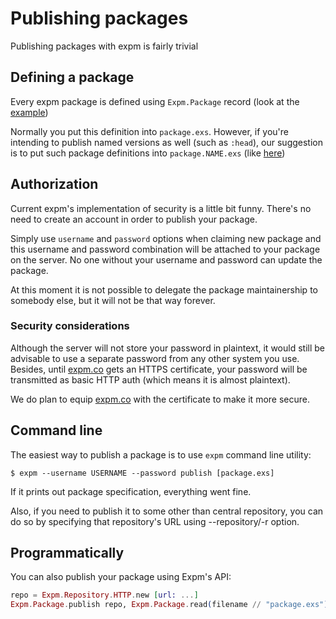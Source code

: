Publishing packages
===================

Publishing packages with expm is fairly trivial

Defining a package
------------------

Every expm package is defined using `Expm.Package` record (look at the [example](https://github.com/yrashk/expm/blob/master/package.exs))

Normally you put this definition into `package.exs`. However, if you're intending to publish named versions as well (such as `:head`), our suggestion is to put such package definitions into `package.NAME.exs` (like [here](https://github.com/yrashk/expm/blob/master/package.head.exs))

Authorization
-------------

Current expm's implementation of security is a little bit funny. There's no need to create an account in order to publish your package.

Simply use `username` and `password` options when claiming new package and this username and password combination will be attached to your package on the server. No one without your username and password can update the package.

At this moment it is not possible to delegate the package maintainership to somebody else, but it will not be that way forever.

### Security considerations

Although the server will not store your password in plaintext, it would still be advisable to use a separate password from any other system you use. Besides, until [expm.co](http://expm.co) gets an HTTPS certificate, your password will be transmitted as basic HTTP auth (which means it is almost plaintext).

We do plan to equip [expm.co](http://expm.co) with the certificate to make it more secure.

Command line
------------

The easiest way to publish a package is to use `expm` command line utility:

```
$ expm --username USERNAME --password publish [package.exs]
```

If it prints out package specification, everything went fine.

Also, if you need to publish it to some other than central repository, you can do so by specifying that repository's URL using --repository/-r option.

Programmatically
----------------

You can also publish your package using Expm's API:

```elixir
repo = Expm.Repository.HTTP.new [url: ...]
Expm.Package.publish repo, Expm.Package.read(filename // "package.exs")
```